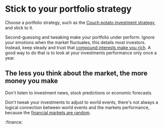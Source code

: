 # Stick to your portfolio strategy

Choose a portfolio strategy, such as the [Couch potato investment strategy](hdi6), and stick to it.

Second-guessing and tweaking make your portfolio under perform. Ignore your emotions when the market fluctuates, this details most investors. Instead, keep steady and trust that [compound interests make you rich](smdc). A good way to do that is to look at your investments performance only once a year.

## The less you think about the market, the more money you make

Don't listen to investment news, stock predictions or economic forecasts.

Don't tweak your investments to adjust to world events, there's not always a logical connection between world events and the markets performance, because the [financial markets are random](fa2k).

:finance:
